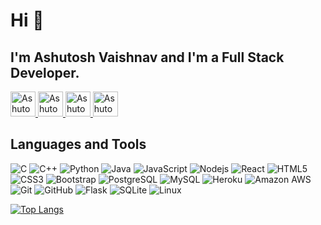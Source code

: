 # Hi 👋

<!--
**avaishnav6292/avaishnav6292** is a ✨ _special_ ✨ repository because its `README.md` (this file) appears on your GitHub profile.
-->
## I'm Ashutosh Vaishnav and I'm a Full Stack Developer.


<a href="https://avaishnav6292.github.io">
  <img src="https://www.walkercountyschools.com/cms/lib/AL02210233/Centricity/Domain/68/WebLink.jpg" alt="Ashutosh's Website"  width="40px" height="40px" margin="0 10px 0 10px">
</a>

<a href="https://www.linkedin.com/in/avaishnav6292">
  <img src="https://biztraffic.com/wp-content/uploads/2014/06/linkedin-logo.png" alt="Ashutosh's Linkedin"  width="40px" height="40px" margin="0 10px 0 10px">
</a>

<a href="https://www.hackerrank.com/avaishnav6292">
  <img src="https://cdn4.iconfinder.com/data/icons/logos-and-brands/512/160_Hackerrank_logo_logos-512.png" alt="Ashutosh's Hackerrank" width="40px" height="40px" margin="0 10px 0 10px">
</a>

<a href="https://www.leetcode.com/ashutoshv6292">
  <img src="https://upload.wikimedia.org/wikipedia/commons/1/19/LeetCode_logo_black.png" alt="Ashutosh's Leetcode" width="40px" height="40px" margin="0 10px 0 10px">
</a>

## Languages and Tools

![C](https://img.shields.io/badge/-C-brown?style=flat-square&logo=c)
![C++](https://img.shields.io/badge/-C++-00599C?style=flat-square&logo=c++)
![Python](https://img.shields.io/badge/-Python-black?style=flat-square&logo=Python)
![Java](https://img.shields.io/badge/-java-E34A86?style=flat-square&logo=java)
![JavaScript](https://img.shields.io/badge/-JavaScript-black?style=flat-square&logo=javascript)
![Nodejs](https://img.shields.io/badge/-Nodejs-black?style=flat-square&logo=Node.js)
![React](https://img.shields.io/badge/-React-black?style=flat-square&logo=react)
![HTML5](https://img.shields.io/badge/-HTML5-E34F26?style=flat-square&logo=html5&logoColor=white)
![CSS3](https://img.shields.io/badge/-CSS3-1572B6?style=flat-square&logo=css3)
![Bootstrap](https://img.shields.io/badge/-Bootstrap-563D7C?style=flat-square&logo=bootstrap)
![PostgreSQL](https://img.shields.io/badge/-PostgreSQL-336791?style=flat-square&logo=postgresql)
![MySQL](https://img.shields.io/badge/-MySQL-black?style=flat-square&logo=mysql)
![Heroku](https://img.shields.io/badge/-Heroku-430098?style=flat-square&logo=heroku)
![Amazon AWS](https://img.shields.io/badge/Amazon%20AWS-232F3E?style=flat-square&logo=amazon-aws)
![Git](https://img.shields.io/badge/-Git-black?style=flat-square&logo=git)
![GitHub](https://img.shields.io/badge/-GitHub-181717?style=flat-square&logo=github)
![Flask](https://img.shields.io/badge/-Flask-green?style=flat-square&logo=Flask)
![SQLite](https://img.shields.io/badge/-SQLite-yellow?style=flat-square&logo=sqlite)
![Linux](https://img.shields.io/badge/-Linux-660033?style=flat-square&logo=Linux)


[![Top Langs](https://github-readme-stats.vercel.app/api/top-langs/?username=avaishnav6292&layout=compact&langs_count=10)](https://github.com/avaishnav6292/github-readme-stats)
